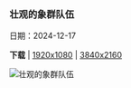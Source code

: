 ### 壮观的象群队伍

日期：2024-12-17

**下载**  |  [1920x1080](https://cn.bing.com/th?id=OHR.MorningElephants_ZH-CN1418579765_1920x1080.jpg)  |  [3840x2160](https://cn.bing.com/th?id=OHR.MorningElephants_ZH-CN1418579765_UHD.jpg)

![壮观的象群队伍](https://cn.bing.com/th?id=OHR.MorningElephants_ZH-CN1418579765_1920x1080.jpg "印度吉姆科比特国家公园的大象，印度 (© ABHILASH VISWA PICASSO/Shutterstock)")

